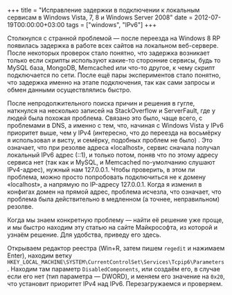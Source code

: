 +++
title = "Исправление задержки в подключении к локальным сервисам в Windows Vista, 7, 8 и Windows Server 2008"
date = 2012-07-19T00:00:00+03:00
tags = ["windows", "IPv6"]
+++

Столкнулся с странной проблемой — после переезда на Windows 8 RP появилась задержка в работе всех сайтов на локальном веб-сервере. После некоторых проверок стало понятно, что задержка возникает только если скрипты используют какие-то сторонние сервисы, будь то MySQL база, MongoDB, Memcached или что-то другое,  к чему скрипт подключается по сети. После ещё пары экспериментов стало понятно, что задержка именно на этапе подключения, так как сами запросы и обмен данными осуществлялись быстро.

После непродолжительного поиска причин и решения в гугле, наткнулся на несколько записей на StackOverflow и ServerFault, 
где у людей была похожая проблема. Связано это было, чаще всего, с проблемами в DNS, а именно с тем, что, начиная с Windows Vista у IPv6 приоритет выше, чем у IPv4 (интересно, что до переезда на восьмёрку я использовал и висту, и семёрку,  подобных проблем не было) . Это означает, что при резолве адреса «localhost», сервис сначала получал локальный IPv6 адрес (::1), и только потом, поняв что по этому адресу сервиса нет (так как и MySQL, и Memcached по-умолчанию слушают IPv4-адрес), нужный нам 127.0.0.1. Чтобы проверить, в этом ли проблема, можно просто попробовать подключиться не к домену «localhost», а напрямую по IP-адресу 127.0.0.1. Когда я изменил в конфигах домен на прямой адрес, проблема исчезла, что означает, что проблема была действительно в медленном (а точнее, неправильном) резолве.

Когда мы знаем конкретную проблему — найти её решение уже проще, и мы быстро находим эту статью на сайте Майкрософта, из которой и узнаём решение. Для удобства, приведу его здесь.

Открываем редактор реестра (Win+R, затем пишем ``regedit`` и нажимаем Enter), находим ветку ``HKEY_LOCAL_MACHINE\SYSTEM\CurrentControlSet\Services\Tcpip6\Parameters``. Находим там параметр ``DisabledComponents``, или создаём его, в случае если его нет (тип параметра — DWORD), и меняем его значение на ``0x20``, что установит приоритет IPv4 над IPv6. Перезагружаемся и проверяем.

